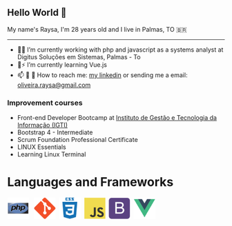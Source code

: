 ## Hello World 👋

My name's Raysa, I'm 28 years old and I live in Palmas, TO :brazil:

---

  - :woman_technologist: I’m currently working with php and javascript as a systems analyst at Digitus Soluções em Sistemas, Palmas - To 
  - 🔭⚡ I’m currently learning Vue.js 
  - 📫 :incoming_envelope: 💬 How to reach me: [my linkedin](https://www.linkedin.com/in/raysa-oliveira/) or sending me a email: oliveira.raysa@gmail.com


### Improvement courses

* Front-end Developer Bootcamp at [Instituto de Gestão e Tecnologia da Informação (IGTI)](https://www.igti.com.br) 
* Bootstrap 4 - Intermediate
* Scrum Foundation Professional Certificate
* LINUX Essentials
* Learning Linux Terminal


# Languages and Frameworks 

<p align="left">
    <img src="https://github.com/devicons/devicon/blob/9f4f5cdb393299a81125eb5127929ea7bfe42889/icons/php/php-original.svg" alt="php" width="50" height="50" /> &nbsp;
     <img src="https://raw.githubusercontent.com/devicons/devicon/master/icons/git/git-plain.svg" alt="git" width="50" height="50" />&nbsp;
    <img src="https://raw.githubusercontent.com/devicons/devicon/master/icons/css3/css3-plain-wordmark.svg" alt="css3" width="50" height="50" />&nbsp;
    <img src="https://raw.githubusercontent.com/devicons/devicon/master/icons/javascript/javascript-original.svg" alt="javascript" width="50" height="50" />&nbsp;
    <img src="https://raw.githubusercontent.com/devicons/devicon/master/icons/bootstrap/bootstrap-plain.svg" alt="bootstrap" width="50" height="50" />&nbsp;
    <img src="https://raw.githubusercontent.com/devicons/devicon/master/icons/vuejs/vuejs-original.svg" alt="vue" width="50" height="50" />&nbsp;

</p>

<!--
**RaysaOliveira/RaysaOliveira** is a ✨ _special_ ✨ repository because its `README.md` (this file) appears on your GitHub profile.

Here are some ideas to get you started:

- 🔭 I’m currently working on ...
- 🌱 I’m currently learning ...
- 👯 I’m looking to collaborate on ...
- 🤔 I’m looking for help with ...
- 💬 Ask me about ...
- 📫 How to reach me: ...
- 😄 Pronouns: ...
- ⚡ Fun fact: ...
-->
